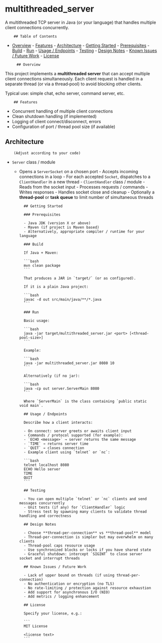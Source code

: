 # multithreaded_server

A multithreaded TCP server in Java (or your language) that handles multiple client connections concurrently.

        ## Table of Contents

-   [Overview](#overview) - [Features](#features) - [Architecture](#architecture) - [Getting Started](#getting-started) - [Prerequisites](#prerequisites) - [Build](#build) - [Run](#run) - [Usage / Endpoints](#usage--endpoints) - [Testing](#testing) - [Design Notes](#design-notes) - [Known Issues / Future Work](#known-issues--future-work) - [License](#license)

          ## Overview

This project implements a **multithreaded server** that can accept multiple client connections simultaneously. Each client request is handled in a separate thread (or via a thread‑pool) to avoid blocking other clients.

Typical use: simple chat, echo server, command server, etc.

        ## Features

-   Concurrent handling of multiple client connections
-   Clean shutdown handling (if implemented)
-   Logging of client connect/disconnect, errors
-   Configuration of port / thread pool size (if available)

## Architecture

        (Adjust according to your code)

-   `Server` class / module

    -   Opens a `ServerSocket` on a chosen port - Accepts incoming connections in a loop - For each accepted `Socket`, dispatches to a `ClientHandler` in a new thread - `ClientHandler` class / module - Reads from the socket input - Processes requests / commands - Writes responses - Handles socket close and cleanup - Optionally a **thread-pool** or **task queue** to limit number of simultaneous threads

              ## Getting Started

              ### Prerequisites

              - Java JDK (version X or above)
              - Maven (if project is Maven based)
              - Alternatively, appropriate compiler / runtime for your language

              ### Build

              If Java + Maven:

              ```bash
              mvn clean package
              ```

              That produces a JAR in `target/` (or as configured).

              If it is a plain Java project:

              ```bash
              javac -d out src/main/java/**/*.java
              ```

              ### Run

              Basic usage:

              ```bash
              java -jar target/multithreaded_server.jar <port> [<thread-pool-size>]
              ```

              Example:

              ```bash
              java -jar multithreaded_server.jar 8080 10
              ```

              Alternatively (if no jar):

              ```bash
              java -cp out server.ServerMain 8080
              ```

              Where `ServerMain` is the class containing `public static void main`.

              ## Usage / Endpoints

              Describe how a client interacts:

              - On connect: server greets or awaits client input
              - Commands / protocol supported (for example):
              - `ECHO <message>` → server returns the same message
              - `TIME` → returns server time
              - `QUIT` → closes connection
              - Example client using `telnet` or `nc`:

              ```bash
              telnet localhost 8080
              ECHO Hello server
              TIME
              QUIT
              ```

              ## Testing

              - You can open multiple `telnet` or `nc` clients and send messages concurrently
              - Unit tests (if any) for `ClientHandler` logic
              - Stress test by spawning many clients to validate thread handling and correctness

              ## Design Notes

              - Choose **thread-per-connection** vs **thread‑pool** model
              - Thread-per-connection is simpler but may overwhelm on many clients
              - Thread-pool caps resource usage
              - Use synchronized blocks or locks if you have shared state
              - Graceful shutdown: intercept `SIGINT` to close server socket and interrupt threads

              ## Known Issues / Future Work

              - Lack of upper bound on threads (if using thread-per-connection)
              - No authentication or encryption (no TLS)
              - No rate-limiting / protection against resource exhaustion
              - Add support for asynchronous I/O (NIO)
              - Add metrics / logging enhancement

              ## License

              Specify your license, e.g.:

              ```
              MIT License

              <license text>
              ```

